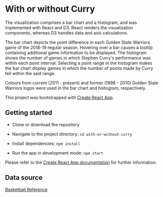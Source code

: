 # With or without Curry

The visualization comprises a bar chart and a histogram, and was
implemented with React and D3. React renders the visualization 
components, whereas D3 handles data and axis calculations.

The bar chart depicts the point difference in each Golden State Warriors
game of the 2018-19 regular season. Hovering over a bar causes a tooltip 
containing additional game information to be displayed. The histogram 
shows the number of games in which Stephen Curry's performance was within
each point interval. Selecting a point range in the histogram makes the
bar chart display games in which the number of points made by Curry fell
within the said range.

Colours from current (2011 - present) and former (1998 - 2010) Golden 
State Warriors logos were used in the bar chart and histogram, respectively.

This project was bootstrapped with [Create React App](https://github.com/facebook/create-react-app). 

## Getting started

* Clone or download the repository 

* Navigate to the project directory: ```cd with-or-without-curry```

* Install dependencies: ```npm install```

* Run the app in development mode: ```npm start```

Please refer to the [Create React App documentation](https://facebook.github.io/create-react-app/docs/getting-started) for further information.

## Data source

[Basketball Reference](https://www.basketball-reference.com)
